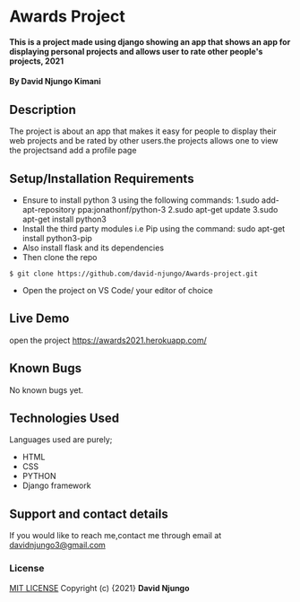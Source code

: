 # Awards Project
#### This is a project made using django showing an app that shows an app for displaying personal projects and allows user to rate  other people's projects, 2021
#### By **David Njungo Kimani**
## Description
The project is about an app that makes it easy for people to display their web projects and be rated by other users.the projects allows one to view the projectsand add a profile page
## Setup/Installation Requirements
* Ensure  to install python 3 using the following commands:
    1.sudo add-apt-repository ppa:jonathonf/python-3
    2.sudo apt-get update
    3.sudo apt-get install python3
* Install the third party modules i.e Pip using the command:
    sudo apt-get install python3-pip 
* Also install flask and its dependencies
* Then clone the repo 
```
$ git clone https://github.com/david-njungo/Awards-project.git
```
* Open  the project on VS Code/ your editor of choice
## Live Demo
open the project   https://awards2021.herokuapp.com/
## Known Bugs
No known bugs yet.
## Technologies Used
Languages used are purely;
* HTML
* CSS 
* PYTHON
* Django framework
## Support and contact details
If you would like to reach me,contact me through email at davidnjungo3@gmail.com
### License
[MIT LICENSE](https://choosealicense.com/licenses/mit/)
Copyright (c) {2021} **David Njungo**
